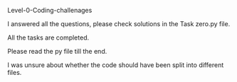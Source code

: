Level-0-Coding-challenages

I answered all the questions, please check solutions in the Task zero.py file. 

All the tasks are completed.

Please read the py file till the end.

I was unsure about whether the code should have been split into different files. 
